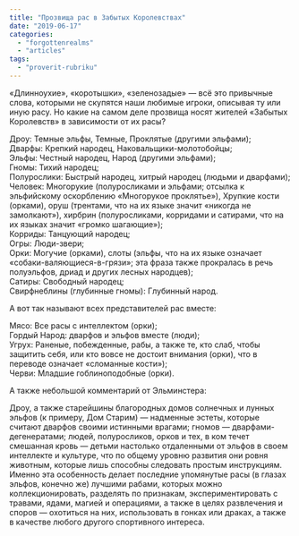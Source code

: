 ```yaml
---
title: "Прозвища рас в Забытых Королевствах"
date: "2019-06-17"
categories: 
  - "forgottenrealms"
  - "articles"
tags: 
  - "proverit-rubriku"
---
```


«Длинноухие», «коротышки», «зеленозадые» — всё это привычные слова, которыми не скупятся наши любимые игроки, описывая ту или иную расу. Но какие на самом деле прозвища носят жителей «Забытых Королевств» в зависимости от их расы?

Дроу: Темные эльфы, Темные, Проклятые (другими эльфами);  
Дварфы: Крепкий народец, Наковальщики-молотобойцы;  
Эльфы: Честный народец, Народ (другими эльфами);  
Гномы: Тихий народец;  
Полурослики: Быстрый народец, хитрый народец (людьми и дварфами);  
Человек: Многорукие (полуросликами и эльфами; отсылка к эльфийскому оскорблению «Многорукое проклятье»), Хрупкие кости (орками), оруш (трентами, что на их языке значит «никогда не замолкают»), хирбрин (полуросликами, корридами и сатирами, что на их языках значит «громко шагающие»);   
Корриды: Танцующий народец;  
Огры: Люди-звери;  
Орки: Могучие (орками), слоты (эльфы, что на их языке означает «собаки-валяющиеся-в-грязи»; эта фраза также прокралась в речь полуэльфов, дриад и других лесных народцев);  
Сатиры: Свободный народец;  
Свирфнеблины (глубинные гномы): Глубинный народ. 

А вот так называют всех представителей рас вместе:

Мясо: Все расы с интеллектом (орки);  
Гордый Народ: дварфов и эльфов вместе (люди);  
Угрух: Раненые, побежденные, рабы, а также те, кто слаб, чтобы защитить себя, или кто вовсе не достоит внимания (орки), что в переводе означает «сломанные кости»);  
Черви: Младшие гоблиноподобные (орки). 

А также небольшой комментарий от Эльминстера:

Дроу, а также старейшины благородных домов солнечных и лунных эльфов (к примеру, Дом Старим) — надменные эстеты, которые считают дварфов своими истинными врагами; гномов — дварфами-дегенератами; людей, полуросликов, орков и тех, в ком течет смешанная кровь — детьми настолько отдаленными от эльфов в своем интеллекте и культуре, что по общему уровню развития они ровня животным, которые лишь способны следовать простым инструкциям. Именно эта особенность делает последние упомянутые расы (в глазах эльфов, конечно же) лучшими рабами, которых можно коллекционировать, разделять по признакам, экспериментировать с травами, ядами, магией и операциями, а также в целях развлечения и споров — охотиться на них, использовать в гонках или драках, а также в качестве любого другого спортивного интереса.
